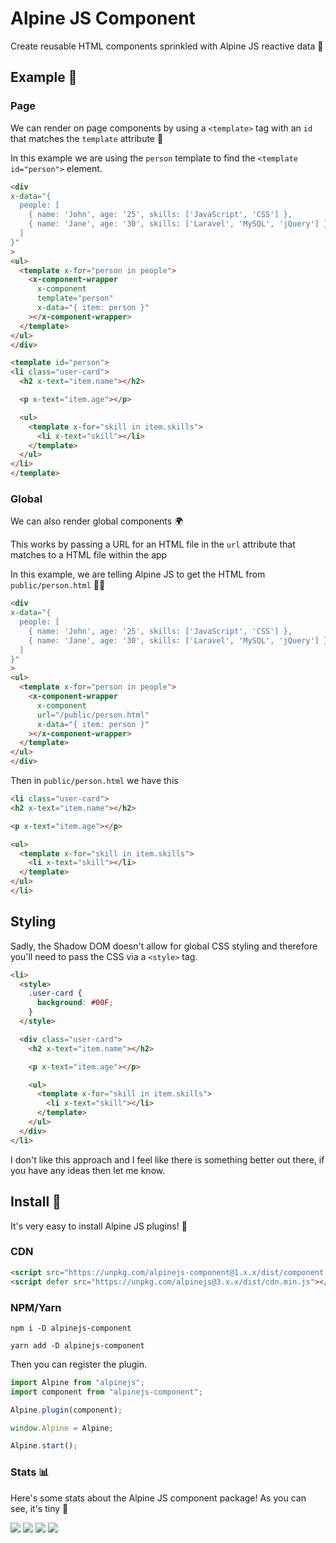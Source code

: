 # Alpine JS Component

Create reusable HTML components sprinkled with Alpine JS reactive data 🧁

## Example 👀

### Page

We can render on page components by using a `<template>` tag with an `id` that matches the `template` attribute 🎉

In this example we are using the `person` template to find the `<template id="person">` element.

```html
<div
x-data="{
  people: [
    { name: 'John', age: '25', skills: ['JavaScript', 'CSS'] },
    { name: 'Jane', age: '30', skills: ['Laravel', 'MySQL', 'jQuery'] }
  ]
}"
>
<ul>
  <template x-for="person in people">
    <x-component-wrapper
      x-component
      template="person"
      x-data="{ item: person }"
    ></x-component-wrapper>
  </template>
</ul>
</div>

<template id="person">
<li class="user-card">
  <h2 x-text="item.name"></h2>

  <p x-text="item.age"></p>

  <ul>
    <template x-for="skill in item.skills">
      <li x-text="skill"></li>
    </template>
  </ul>
</li>
</template>
```

### Global

We can also render global components 🌍

This works by passing a URL for an HTML file in the `url` attribute that matches to a HTML file within the app

In this example, we are telling Alpine JS to get the HTML from `public/person.html` 🕵️‍♀️

```html
<div
x-data="{
  people: [
    { name: 'John', age: '25', skills: ['JavaScript', 'CSS'] },
    { name: 'Jane', age: '30', skills: ['Laravel', 'MySQL', 'jQuery'] }
  ]
}"
>
<ul>
  <template x-for="person in people">
    <x-component-wrapper
      x-component
      url="/public/person.html"
      x-data="{ item: person }"
    ></x-component-wrapper>
  </template>
</ul>
</div>
```

Then in `public/person.html` we have this

```html
<li class="user-card">
<h2 x-text="item.name"></h2>

<p x-text="item.age"></p>

<ul>
  <template x-for="skill in item.skills">
    <li x-text="skill"></li>
  </template>
</ul>
</li>
```

## Styling

Sadly, the Shadow DOM doesn't allow for global CSS styling and therefore you'll need to pass the CSS via a `<style>` tag.

```html
<li>
  <style>
    .user-card {
      background: #00F;
    }
  </style>

  <div class="user-card">
    <h2 x-text="item.name"></h2>

    <p x-text="item.age"></p>

    <ul>
      <template x-for="skill in item.skills">
        <li x-text="skill"></li>
      </template>
    </ul>
  </div>
</li>
```

I don't like this approach and I feel like there is something better out there, if you have any ideas then let me know.

## Install 🌟

It's very easy to install Alpine JS plugins! 🙌

### CDN

```html
<script src="https://unpkg.com/alpinejs-component@1.x.x/dist/component.min.js"></script>
<script defer src="https://unpkg.com/alpinejs@3.x.x/dist/cdn.min.js"></script>
```

### NPM/Yarn

```shell
npm i -D alpinejs-component

yarn add -D alpinejs-component
```

Then you can register the plugin.

```js
import Alpine from "alpinejs";
import component from "alpinejs-component";

Alpine.plugin(component);

window.Alpine = Alpine;

Alpine.start();
```

### Stats 📊

Here's some stats about the Alpine JS component package! As you can see, it's tiny 🤏

![](https://img.shields.io/bundlephobia/min/alpinejs-component)
![](https://img.shields.io/npm/v/alpinejs-component)
![](https://img.shields.io/npm/dt/alpinejs-component)
![](https://img.shields.io/github/license/markmead/alpinejs-component)
